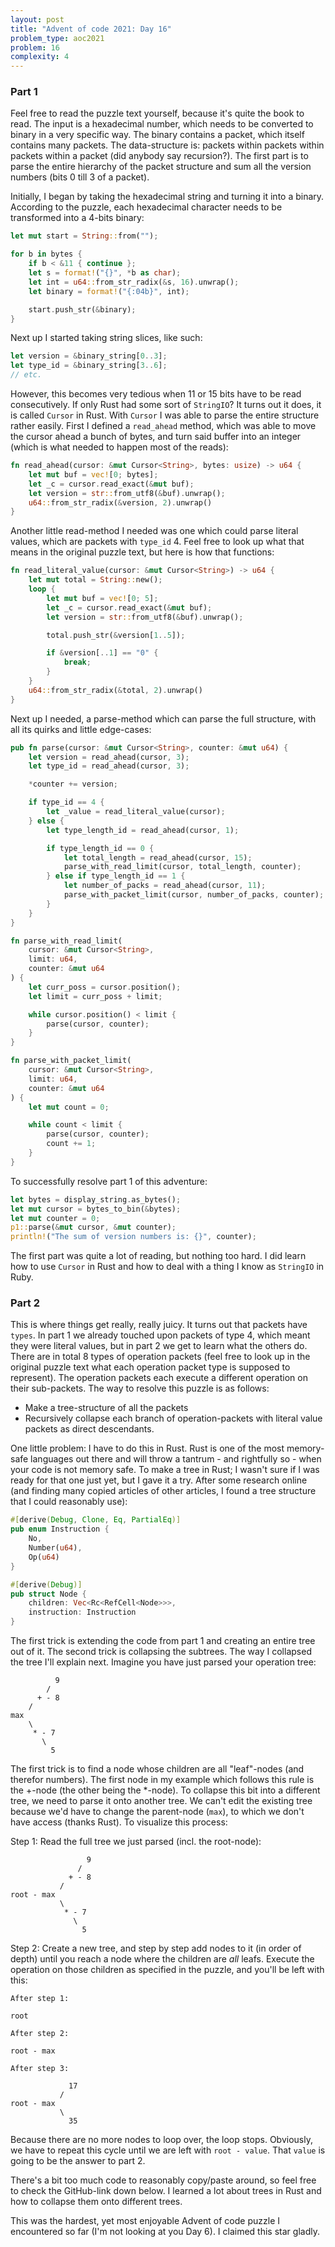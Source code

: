 ```yaml
---
layout: post
title: "Advent of code 2021: Day 16"
problem_type: aoc2021
problem: 16
complexity: 4
---
```


### Part 1
Feel free to read the puzzle text yourself, because it's quite the book to read. The input is a hexadecimal number, which needs to be converted to binary in a very specific way. The binary contains a packet, which itself contains many packets. The data-structure is: packets within packets within packets within a packet (did anybody say recursion?). The first part is to parse the entire hierarchy of the packet structure and sum all the version numbers (bits 0 till 3 of a packet).

Initially, I began by taking the hexadecimal string and turning it into a binary. According to the puzzle, each hexadecimal character needs to be transformed into a 4-bits binary:

```rust
let mut start = String::from("");

for b in bytes {
    if b < &11 { continue };
    let s = format!("{}", *b as char);
    let int = u64::from_str_radix(&s, 16).unwrap();
    let binary = format!("{:04b}", int);

    start.push_str(&binary);
}
```

Next up I started taking string slices, like such:

```rust
let version = &binary_string[0..3];
let type_id = &binary_string[3..6];
// etc.
```

However, this becomes very tedious when 11 or 15 bits have to be read consecutively. If only Rust had some sort of `StringIO`? It turns out it does, it is called `Cursor` in Rust. With `Cursor` I was able to parse the entire structure rather easily. First I defined a `read_ahead` method, which was able to move the cursor ahead a bunch of bytes, and turn said buffer into an integer (which is what needed to happen most of the reads):

```rust
fn read_ahead(cursor: &mut Cursor<String>, bytes: usize) -> u64 {
    let mut buf = vec![0; bytes];
    let _c = cursor.read_exact(&mut buf);
    let version = str::from_utf8(&buf).unwrap();
    u64::from_str_radix(&version, 2).unwrap()
}
```

Another little read-method I needed was one which could parse literal values, which are packets with `type_id` 4. Feel free to look up what that means in the original puzzle text, but here is how that functions:

```rust
fn read_literal_value(cursor: &mut Cursor<String>) -> u64 {
    let mut total = String::new();
    loop {
        let mut buf = vec![0; 5];
        let _c = cursor.read_exact(&mut buf);
        let version = str::from_utf8(&buf).unwrap();

        total.push_str(&version[1..5]);

        if &version[..1] == "0" {
            break;
        }
    }
    u64::from_str_radix(&total, 2).unwrap()
}
```

Next up I needed, a parse-method which can parse the full structure, with all its quirks and little edge-cases:

```rust
pub fn parse(cursor: &mut Cursor<String>, counter: &mut u64) {
    let version = read_ahead(cursor, 3);
    let type_id = read_ahead(cursor, 3);

    *counter += version;

    if type_id == 4 {
        let _value = read_literal_value(cursor);
    } else {
        let type_length_id = read_ahead(cursor, 1);

        if type_length_id == 0 {
            let total_length = read_ahead(cursor, 15);
            parse_with_read_limit(cursor, total_length, counter);
        } else if type_length_id == 1 {
            let number_of_packs = read_ahead(cursor, 11);
            parse_with_packet_limit(cursor, number_of_packs, counter);
        }
    }
}

fn parse_with_read_limit(
    cursor: &mut Cursor<String>,
    limit: u64,
    counter: &mut u64
) {
    let curr_poss = cursor.position();
    let limit = curr_poss + limit;

    while cursor.position() < limit {
        parse(cursor, counter);
    }
}

fn parse_with_packet_limit(
    cursor: &mut Cursor<String>,
    limit: u64,
    counter: &mut u64
) {
    let mut count = 0;

    while count < limit {
        parse(cursor, counter);
        count += 1;
    }
}
```

To successfully resolve part 1 of this adventure:

```rust
let bytes = display_string.as_bytes();
let mut cursor = bytes_to_bin(&bytes);
let mut counter = 0;
p1::parse(&mut cursor, &mut counter);
println!("The sum of version numbers is: {}", counter);
```

The first part was quite a lot of reading, but nothing too hard. I did learn how to use `Cursor` in Rust and how to deal with a thing I know as `StringIO` in Ruby.

### Part 2
This is where things get really, really juicy. It turns out that packets have `types`. In part 1 we already touched upon packets of type 4, which meant they were literal values, but in part 2 we get to learn what the others do. There are in total 8 types of operation packets (feel free to look up in the original puzzle text what each operation packet type is supposed to represent). The operation packets each execute a different operation on their sub-packets. The way to resolve this puzzle is as follows:

- Make a tree-structure of all the packets
- Recursively collapse each branch of operation-packets with literal value packets as direct descendants.

One little problem: I have to do this in Rust. Rust is one of the most memory-safe languages out there and will throw a tantrum - and rightfully so - when your code is not memory safe. To make a tree in Rust; I wasn't sure if I was ready for that one just yet, but I gave it a try. After some research online (and finding many copied articles of other articles, I found a tree structure that I could reasonably use):

```rust
#[derive(Debug, Clone, Eq, PartialEq)]
pub enum Instruction {
    No,
    Number(u64),
    Op(u64)
}

#[derive(Debug)]
pub struct Node {
    children: Vec<Rc<RefCell<Node>>>,
    instruction: Instruction
}
```

The first trick is extending the code from part 1 and creating an entire tree out of it. The second trick is collapsing the subtrees. The way I collapsed the tree I'll explain next. Imagine you have just parsed your operation tree:

```
          9
        /
      + - 8
    /
max
    \
     * - 7
       \
         5
```

The first trick is to find a node whose children are all "leaf"-nodes (and therefor numbers). The first node in my example which follows this rule is the +-node (the other being the \*-node). To collapse this bit into a different tree, we need to parse it onto another tree. We can't edit the existing tree because we'd have to change the parent-node (`max`), to which we don't have access (thanks Rust). To visualize this process:

Step 1: Read the full tree we just parsed (incl. the root-node):

```
                 9
               /
             + - 8
           /
root - max
           \
            * - 7
              \
                5
```

Step 2: Create a new tree, and step by step add nodes to it (in order of depth) until you reach a node where the children are _all_ leafs. Execute the operation on those children as specified in the puzzle, and you'll be left with this:

```
After step 1:

root

After step 2:

root - max

After step 3:

             17
           /
root - max
           \
             35
```

Because there are no more nodes to loop over, the loop stops. Obviously, we have to repeat this cycle until we are left with `root - value`. That `value` is going to be the answer to part 2.

There's a bit too much code to reasonably copy/paste around, so feel free to check the GitHub-link down below. I learned a lot about trees in Rust and how to collapse them onto different trees.

This was the hardest, yet most enjoyable Advent of code puzzle I encountered so far (I'm not looking at you Day 6). I claimed this star gladly.
